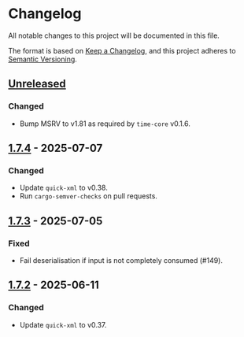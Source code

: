 # Changelog

All notable changes to this project will be documented in this file.

The format is based on [Keep a Changelog](https://keepachangelog.com/en/1.1.0/),
and this project adheres to [Semantic Versioning](https://semver.org/spec/v2.0.0.html).

## [Unreleased]

### Changed
- Bump MSRV to v1.81 as required by `time-core` v0.1.6.

## [1.7.4] - 2025-07-07

### Changed
- Update `quick-xml` to v0.38.
- Run `cargo-semver-checks` on pull requests.

## [1.7.3] - 2025-07-05

### Fixed
- Fail deserialisation if input is not completely consumed (#149).

## [1.7.2] - 2025-06-11

### Changed
- Update `quick-xml` to v0.37.

[unreleased]: https://github.com/ebarnard/rust-plist/compare/v1.7.4...HEAD
[1.7.4]: https://github.com/ebarnard/rust-plist/compare/v1.7.3...v1.7.4
[1.7.3]: https://github.com/ebarnard/rust-plist/compare/v1.7.2...v1.7.3
[1.7.2]: https://github.com/ebarnard/rust-plist/compare/v1.7.1...v1.7.2
